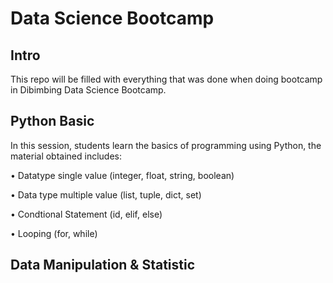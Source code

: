 #  Data Science Bootcamp

##  Intro
This repo will be filled with everything that was done when doing bootcamp in Dibimbing Data Science Bootcamp.

##  Python Basic
In this session, students learn the basics of programming using Python, the material obtained includes:

•  Datatype single value (integer, float, string, boolean)

•  Data type multiple value (list, tuple, dict, set)

•  Condtional Statement (id, elif, else)

•  Looping (for, while)
##  Data Manipulation & Statistic

